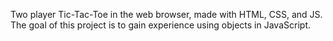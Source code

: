 Two player Tic-Tac-Toe in the web browser, made with HTML, CSS, and JS. The goal of this project is to gain experience using objects in JavaScript. 